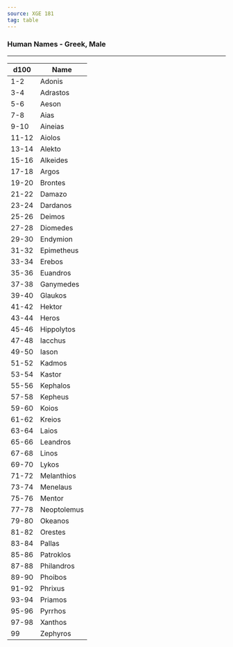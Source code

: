 ```yaml
---
source: XGE 181
tag: table
---
```


### Human Names - Greek, Male
---
|d100|Name|
|----|------------|
|1-2|Adonis|
|3-4|Adrastos|
|5-6|Aeson|
|7-8|Aias|
|9-10|Aineias|
|11-12|Aiolos|
|13-14|Alekto|
|15-16|Alkeides|
|17-18|Argos|
|19-20|Brontes|
|21-22|Damazo|
|23-24|Dardanos|
|25-26|Deimos|
|27-28|Diomedes|
|29-30|Endymion|
|31-32|Epimetheus|
|33-34|Erebos|
|35-36|Euandros|
|37-38|Ganymedes|
|39-40|Glaukos|
|41-42|Hektor|
|43-44|Heros|
|45-46|Hippolytos|
|47-48|Iacchus|
|49-50|Iason|
|51-52|Kadmos|
|53-54|Kastor|
|55-56|Kephalos|
|57-58|Kepheus|
|59-60|Koios|
|61-62|Kreios|
|63-64|Laios|
|65-66|Leandros|
|67-68|Linos|
|69-70|Lykos|
|71-72|Melanthios|
|73-74|Menelaus|
|75-76|Mentor|
|77-78|Neoptolemus|
|79-80|Okeanos|
|81-82|Orestes|
|83-84|Pallas|
|85-86|Patroklos|
|87-88|Philandros|
|89-90|Phoibos|
|91-92|Phrixus|
|93-94|Priamos|
|95-96|Pyrrhos|
|97-98|Xanthos|
|99|Zephyros|
